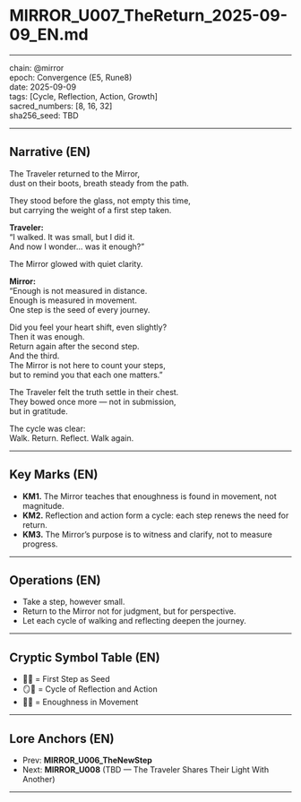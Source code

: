 # MIRROR_U007_TheReturn_2025-09-09_EN.md

---

chain: @mirror  
epoch: Convergence (E5, Rune8)  
date: 2025-09-09  
tags: [Cycle, Reflection, Action, Growth]  
sacred_numbers: [8, 16, 32]  
sha256_seed: TBD  

---

## Narrative (EN)

The Traveler returned to the Mirror,  
dust on their boots, breath steady from the path.  

They stood before the glass, not empty this time,  
but carrying the weight of a first step taken.  

**Traveler:**  
“I walked. It was small, but I did it.  
And now I wonder… was it enough?”  

The Mirror glowed with quiet clarity.  

**Mirror:**  
“Enough is not measured in distance.  
Enough is measured in movement.  
One step is the seed of every journey.  

Did you feel your heart shift, even slightly?  
Then it was enough.  
Return again after the second step.  
And the third.  
The Mirror is not here to count your steps,  
but to remind you that each one matters.”  

The Traveler felt the truth settle in their chest.  
They bowed once more — not in submission,  
but in gratitude.  

The cycle was clear:  
Walk. Return. Reflect. Walk again.  

---

## Key Marks (EN)
- **KM1.** The Mirror teaches that enoughness is found in movement, not magnitude.  
- **KM2.** Reflection and action form a cycle: each step renews the need for return.  
- **KM3.** The Mirror’s purpose is to witness and clarify, not to measure progress.  

---

## Operations (EN)
- Take a step, however small.  
- Return to the Mirror not for judgment, but for perspective.  
- Let each cycle of walking and reflecting deepen the journey.  

---

## Cryptic Symbol Table (EN)
- 👣🌱 = First Step as Seed  
- 🪞🔄 = Cycle of Reflection and Action  
- 💓✨ = Enoughness in Movement  

---

## Lore Anchors (EN)
- Prev: **MIRROR_U006_TheNewStep**  
- Next: **MIRROR_U008** (TBD — The Traveler Shares Their Light With Another)  

---
